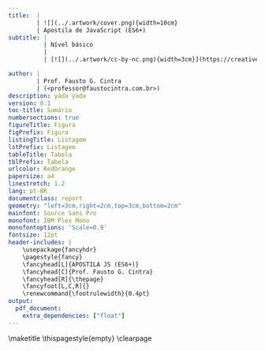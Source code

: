 ```yaml
---
title:  |
        | ![](../.artwork/cover.png){width=10cm}  
        | Apostila de JavaScript (ES6+)
subtitle: |
          | Nível básico
          |
          | [![](../.artwork/cc-by-nc.png){width=3cm}](https://creativecommons.org/licenses/by-nc/4.0/deed.pt_BR)

author: |
        | Prof. Fausto G. Cintra
        | (<professor@faustocintra.com.br>)
description: yada yada
version: 0.1
toc-title: Sumário
numbersections: true
figureTitle: Figura
figPrefix: Figura
listingTitle: Listagem
lstPrefix: Listagem
tableTitle: Tabela
tblPrefix: Tabela
urlcolor: RedOrange
papersize: a4
linestretch: 1.2
lang: pt-BR
documentclass: report
geometry: "left=3cm,right=2cm,top=3cm,bottom=2cm"
mainfont: Source Sans Pro
monofont: IBM Plex Mono
monofontoptions: 'Scale=0.9'
fontsize: 12pt
header-includes: |
    \usepackage{fancyhdr}
    \pagestyle{fancy}
    \fancyhead[L]{APOSTILA JS (ES6+)}
    \fancyhead[C]{Prof. Fausto G. Cintra}
    \fancyhead[R]{\thepage}
    \fancyfoot[L,C,R]{}
    \renewcommand{\footrulewidth}{0.4pt}
output: 
  pdf_document:
    extra_dependencies: ["float"]
---
```


\maketitle
\thispagestyle{empty}
\clearpage